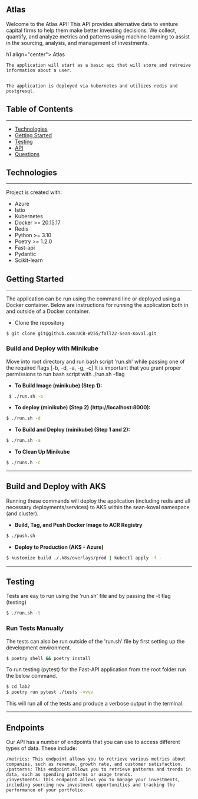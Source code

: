## Atlas

Welcome to the Atlas API! This API provides alternative data to venture capital firms to help them make better investing decisions. We collect, quantify, and analyze metrics and patterns using machine learning to assist in the sourcing, analysis, and management of investments.



h1 align="center"> Atlas </h1> <br>

<p align="center">

    The application will start as a basic api that will store and retreive information about a user.


    The application is deployed via kubernetes and utilizes redis and postgresql.
</p>


## **Table of Contents**
---
- [Technologies](#technologies)
- [Getting Started](#getting-started)
- [Testing](#testing)
- [API](#api)
- [Questions](#questions)

## **Technologies**
---
Project is created with:
* Azure
* Istio
* Kubernetes
* Docker >= 20.15.17
* Redis
* Python >= 3.10
* Poetry >= 1.2.0
* Fast-api
* Pydantic
* Scikit-learn

## **Getting Started**
---
The application can be run using the command line or deployed using a Docker container. Below are instructions for running the application both in and outside of a Docker container.

* Clone the repository

```
$ git clone git@github.com:UCB-W255/fall22-Sean-Koval.git
```

### **Build and Deploy with Minikube**

Move into root directory and run bash script 'run.sh' while passing one of the required flags [-b, -d, -a, -g, -c]
It is important that you grant proper permissions to run bash script with ./run.sh -flag

* **To Build Image (minikube) (Step 1):**
```bash
 $ ./run.sh -b
```

* **To deploy (minikube) (Step 2) (http://localhost:8000):**
```bash
$ ./run.sh -d 
```

* **To Build and Deploy (minikube) (Step 1 and 2):**
```bash
$ ./run.sh -a
```

* **To Clean Up Minikube**
```bash
$ ./runs.h -c
```
---

## **Build and Deploy with AKS**
Running these commands will deploy the application (including redis and all necessary deployments/services) to AKS within the sean-koval namespace (and cluster).


* **Build, Tag, and Push Docker Image to ACR Registry**
```bash
$ ./push.sh
```

* **Deploy to Production (AKS - Azure)**
```bash
$ kustomize build ./.k8s/overlays/prod | kubectl apply -f -
```
---
## **Testing**
Tests are eay to run using the 'run.sh' file and by passing the -t flag (testing)

```bash
$ ./run.sh -t
```

### **Run Tests Manually**
The tests can also be run outside of the 'run.sh' file by first setting up the development environment.
```bash
$ poetry shell && poetry install
```

To run testing (pytest) for the Fast-API application from the root folder run the below command. 
```bash
$ cd lab2
$ poetry run pytest ./tests -vvvv 
```

This will run all of the tests and produce a verbose output in the terminal.


---
## **Endpoints**

Our API has a number of endpoints that you can use to access different types of data. These include:
```
/metrics: This endpoint allows you to retrieve various metrics about companies, such as revenue, growth rate, and customer satisfaction.
/patterns: This endpoint allows you to retrieve patterns and trends in data, such as spending patterns or usage trends.
/investments: This endpoint allows you to manage your investments, including sourcing new investment opportunities and tracking the performance of your portfolio.
```